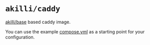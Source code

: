 # `akilli/caddy`

[akilli/base](../base) based caddy image.

You can use the example [compose.yml](compose.yml) as a starting point for your configuration.
